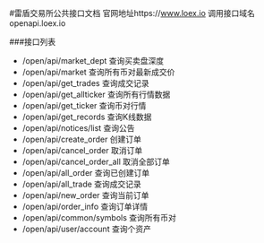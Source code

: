 #雷盾交易所公共接口文档
官网地址https://www.loex.io
调用接口域名 openapi.loex.io

###接口列表
* /open/api/market_dept     查询买卖盘深度
* /open/api/market          查询所有币对最新成交价
* /open/api/get_trades      查询成交记录
* /open/api/get_allticker   查询所有行情数据
* /open/api/get_ticker      查询币对行情
* /open/api/get_records     查询K线数据
* /open/api/notices/list    查询公告
* /open/api/create_order    创建订单
* /open/api/cancel_order    取消订单
* /open/api/cancel_order_all  取消全部订单
* /open/api/all_order       查询已创建订单
* /open/api/all_trade      查询成交记录
* /open/api/new_order      查询当前订单
* /open/api/order_info     查询订单详情
* /open/api/common/symbols 查询所有币对
* /open/api/user/account   查询个资产
